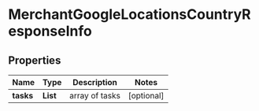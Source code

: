 # MerchantGoogleLocationsCountryResponseInfo


## Properties

| Name | Type | Description | Notes |
|------------ | ------------- | ------------- | -------------|
**tasks** | **List<MerchantGoogleLocationsCountryTaskInfo>** | array of tasks |[optional]|